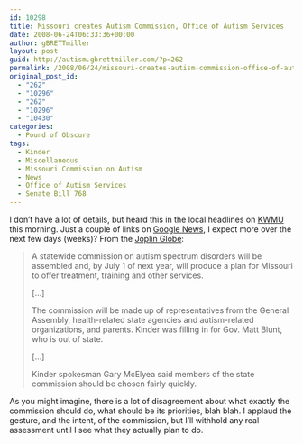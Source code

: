 ```yaml
---
id: 10298
title: Missouri creates Autism Commission, Office of Autism Services
date: 2008-06-24T06:33:36+00:00
author: gBRETTmiller
layout: post
guid: http://autism.gbrettmiller.com/?p=262
permalink: /2008/06/24/missouri-creates-autism-commission-office-of-autism-services/
original_post_id:
  - "262"
  - "10296"
  - "262"
  - "10296"
  - "10430"
categories:
  - Pound of Obscure
tags:
  - Kinder
  - Miscellaneous
  - Missouri Commission on Autism
  - News
  - Office of Autism Services
  - Senate Bill 768
---
```

I don&#8217;t have a lot of details, but heard this in the local headlines on [KWMU](http://www.kwmu.org) this morning. Just a couple of links on [Google News](http://news.google.com/news?source=ig&hl=en&um=1&tab=wn&q=Missouri+Commission+on+Autism&btnG=Search+News), I expect more over the next few days (weeks)? From the [Joplin Globe](http://www.joplinglobe.com/joplin_metro/local_story_175204612.html?start:int=0):

> <span><span><span>A statewide commission on autism spectrum disorders will be assembled and, by July 1 of next year, will produce a plan for Missouri to offer treatment, training and other services.</span></span></span>
> 
> [&#8230;]
> 
> <span><span><span>The commission will be made up of representatives from the General Assembly, health-related state agencies and autism-related organizations, and parents. Kinder was filling in for Gov. Matt Blunt, who is out of state.</span></span></span>
> 
> [&#8230;]
> 
> <span><span><span>Kinder spokesman Gary McElyea said members of the state commission should be chosen fairly quickly.</span></span></span>

As you might imagine, there is a lot of disagreement about what exactly the commission should do, what should be its priorities, blah blah. I applaud the gesture, and the intent, of the commission, but I&#8217;ll withhold any real assessment until I see what they actually plan to do.